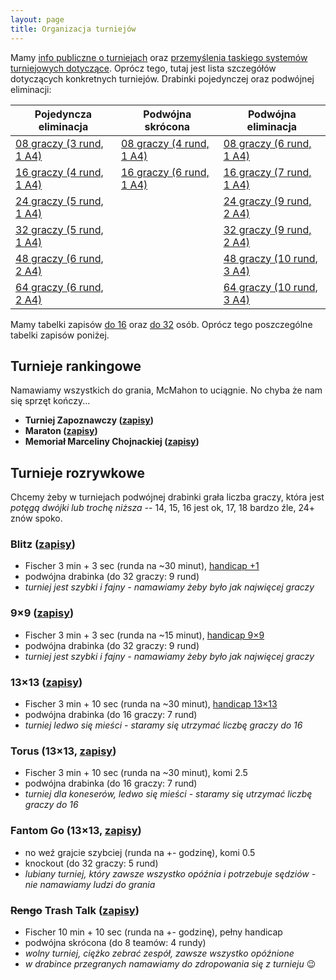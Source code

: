 ```yaml
---
layout: page
title: Organizacja turniejów
---
```


Mamy [info publiczne o turniejach](/turnieje) oraz [przemyślenia taskiego systemów turniejowych dotyczące](/organizacja/systemy). Oprócz tego, tutaj jest lista szczegółów dotyczących konkretnych turniejów. Drabinki pojedynczej oraz podwójnej eliminacji:

| Pojedyncza eliminacja                                           | Podwójna skrócona                                                     | Podwójna eliminacja                                              |
| ---------------------                                           | -----------------                                                     | -------------------                                              |
| [08 graczy (3 rund, 1 A4)](/public/drabinki/single-elim-08.pdf) | [08 graczy (4 rund, 1 A4)](/public/drabinki/double-elim-08-short.pdf) | [08 graczy (6 rund, 1 A4) ](/public/drabinki/double-elim-08.pdf) |
| [16 graczy (4 rund, 1 A4)](/public/drabinki/single-elim-16.pdf) | [16 graczy (6 rund, 1 A4)](/public/drabinki/double-elim-16-short.pdf) | [16 graczy (7 rund, 1 A4) ](/public/drabinki/double-elim-16.pdf) |
| [24 graczy (5 rund, 1 A4)](/public/drabinki/single-elim-24.pdf) |                                                                       | [24 graczy (9 rund, 2 A4) ](/public/drabinki/double-elim-24.pdf) |
| [32 graczy (5 rund, 1 A4)](/public/drabinki/single-elim-32.pdf) |                                                                       | [32 graczy (9 rund, 2 A4) ](/public/drabinki/double-elim-32.pdf) |
| [48 graczy (6 rund, 2 A4)](/public/drabinki/single-elim-48.pdf) |                                                                       | [48 graczy (10 rund, 3 A4)](/public/drabinki/double-elim-48.pdf) |
| [64 graczy (6 rund, 2 A4)](/public/drabinki/single-elim-64.pdf) |                                                                       | [64 graczy (10 rund, 3 A4)](/public/drabinki/double-elim-64.pdf) |

Mamy tabelki zapisów [do 16](/public/zapisy/ogolne-zapisy-16.pdf) oraz [do 32](/public/zapisy/ogolne-zapisy-32.pdf) osób. Oprócz tego poszczególne tabelki zapisów poniżej.

## Turnieje rankingowe

Namawiamy wszystkich do grania, McMahon to uciągnie. No chyba że nam się sprzęt kończy...

- **Turniej Zapoznawczy ([zapisy](/public/zapisy/zapisy-zapoznawczy.pdf))**
- **Maraton ([zapisy](/public/zapisy/zapisy-maraton.pdf))**
- **Memoriał Marceliny Chojnackiej ([zapisy](/public/zapisy/zapisy-memorial.pdf))**

## Turnieje rozrywkowe

Chcemy żeby w turniejach podwójnej drabinki grała liczba graczy, która jest *potęgą dwójki lub trochę niższa* -- 14, 15, 16 jest ok, 17, 18 bardzo źle, 24+ znów spoko.

### Blitz ([zapisy](/public/zapisy/zapisy-blitz.pdf))
- Fischer 3 min + 3 sec (runda na ~30 minut), [handicap +1](/public/handi/handi-blitz.pdf)
- podwójna drabinka (do 32 graczy: 9 rund)
- *turniej jest szybki i fajny - namawiamy żeby było jak najwięcej graczy*

### 9&times;9 ([zapisy](/public/zapisy/zapisy-9.pdf))
- Fischer 3 min + 3 sec (runda na ~15 minut), [handicap 9&times;9](/public/handi/handi-9.pdf)
- podwójna drabinka (do 32 graczy: 9 rund)
- *turniej jest szybki i fajny - namawiamy żeby było jak najwięcej graczy*

### 13&times;13 ([zapisy](/public/zapisy/zapisy-13.pdf))
- Fischer 3 min + 10 sec (runda na ~30 minut), [handicap 13&times;13](/public/handi/handi-13.pdf)
- podwójna drabinka (do 16 graczy: 7 rund)
- *turniej ledwo się mieści - staramy się utrzymać liczbę graczy do 16*

### Torus (13&times;13, [zapisy](/public/zapisy/zapisy-torus.pdf))
- Fischer 3 min + 10 sec (runda na ~30 minut), komi 2.5
- podwójna drabinka (do 16 graczy: 7 rund)
- *turniej dla koneserów, ledwo się mieści - staramy się utrzymać liczbę graczy do 16*

### Fantom Go (13&times;13, [zapisy](/public/zapisy/zapisy-fantom.pdf))
- no weź grajcie szybciej (runda na +- godzinę), komi 0.5
- knockout (do 32 graczy: 5 rund)
- *lubiany turniej, który zawsze wszystko opóźnia i potrzebuje sędziów - nie namawiamy ludzi do grania*

### ~~Rengo~~ Trash Talk ([zapisy](/public/zapisy/zapisy-rengo.pdf))
- Fischer 10 min + 10 sec (runda na +- godzinę), pełny handicap
- podwójna skrócona (do 8 teamów: 4 rundy)
- *wolny turniej, ciężko zebrać zespół, zawsze wszystko opóźnione*
- *w drabince przegranych namawiamy do zdropowania się z turnieju* 😉
